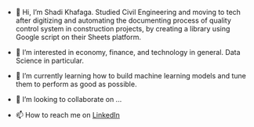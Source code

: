 - 👋 Hi, I’m Shadi Khafaga. Studied Civil Engineering and moving to tech after digitizing and automating the documenting process of quality control system in construction projects, by creating a library using Google script on their Sheets platform.

- 👀 I’m interested in economy, finance, and technology in general. Data Science in particular.
- 🌱 I’m currently learning how to build machine learning models and tune them to perform as good as possible.
- 💞️ I’m looking to collaborate on ...
- 📫 How to reach me on <a href="https://www.linkedin.com/in/shady-khafaga/"> LinkedIn</a>

<!---
ShadiKhafaga/ShadiKhafaga is a ✨ special ✨ repository because its `README.md` (this file) appears on your GitHub profile.
You can click the Preview link to take a look at your changes.
--->
